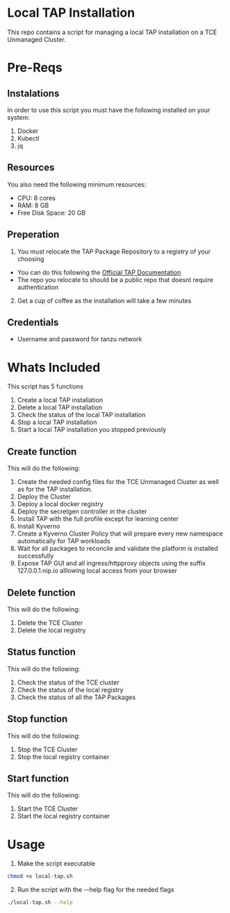 # Local TAP Installation
This repo contains a script for managing a local TAP installation on a TCE Unmanaged Cluster.

# Pre-Reqs

## Instalations
In order to use this script you must have the following installed on your system:
1. Docker
2. Kubectl
3. jq
  
## Resources
You also need the following minimum resources:
* CPU: 8 cores
* RAM: 8 GB
* Free Disk Space: 20 GB
  
## Preperation
1. You must relocate the TAP Package Repository to a registry of your choosing
* You can do this following the [Official TAP Documentation](https://docs.vmware.com/en/Tanzu-Application-Platform/1.1/tap/GUID-install.html#relocate-images-to-a-registry-0)
* The repo you relocate to should be a public repo that doesnt require authentication
  
2. Get a cup of coffee as the installation will take a few minutes  
  
## Credentials
* Username and password for tanzu network
  
# Whats Included
This script has 5 functions
1. Create a local TAP installation
2. Delete a local TAP installation
3. Check the status of the local TAP installation
4. Stop a local TAP installation
5. Start a local TAP installation you stopped previously
  
## Create function
This will do the following:
1. Create the needed config files for the TCE Unmanaged Cluster as well as for the TAP installation.
2. Deploy the Cluster
3. Deploy a local docker registry
4. Deploy the secretgen controller in the cluster
5. Install TAP with the full profile except for learning center
6. Install Kyverno
7. Create a Kyverno Cluster Policy that will prepare every new namespace automatically for TAP workloads
8. Wait for all packages to reconcile and validate the platform is installed successfully
9. Expose TAP GUI and all ingress/httpproxy objects using the suffix 127.0.0.1.nip.io alllowing local access from your browser
  
## Delete function
This will do the following:
1. Delete the TCE Cluster
2. Delete the local registry

## Status function
This will do the following:
1. Check the status of the TCE cluster
2. Check the status of the local registry
3. Check the status of all the TAP Packages
  
## Stop function
This will do the following:
1. Stop the TCE Cluster
2. Stop the local registry container

## Start function
This will do the following:
1. Start the TCE Cluster
2. Start the local registry container
  
# Usage
1. Make the script executable
```bash
chmod +x local-tap.sh
```  
2. Run the script with the --help flag for the needed flags
```bash
./local-tap.sh --help
```
